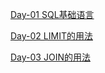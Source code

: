 [Day-01 SQL基础语言](./day-01/day-01.md)

[Day-02 LIMIT的用法](./day-01/day-02.md)

[Day-03 JOIN的用法](./day-01/day-03.md)